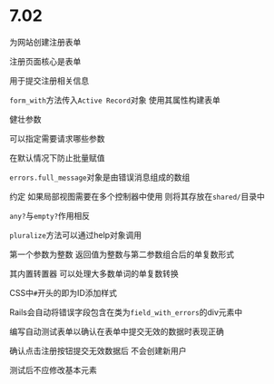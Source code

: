 # 7.02

为网站创建注册表单



注册页面核心是表单

用于提交注册相关信息



`form_with`方法传入`Active Record`对象 使用其属性构建表单



健壮参数

可以指定需要请求哪些参数

在默认情况下防止批量赋值



`errors.full_message`对象是由错误消息组成的数组



约定 如果局部视图需要在多个控制器中使用 则将其存放在`shared/`目录中



`any?`与`empty?`作用相反



`pluralize`方法可以通过help对象调用

第一个参数为整数 返回值为整数与第二参数组合后的单复数形式

其内置转置器 可以处理大多数单词的单复数转换



CSS中`#`开头的即为ID添加样式



Rails会自动将错误字段包含在类为`field_with_errors`的div元素中



编写自动测试表单以确认在表单中提交无效的数据时表现正确

确认点击注册按钮提交无效数据后 不会创建新用户

测试后不应修改基本元素


